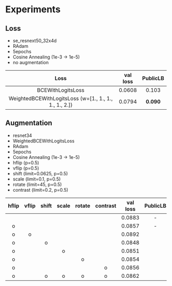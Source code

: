# Experiments
## Loss
- se_resnext50_32x4d
- RAdam
- 5epochs
- Cosine Annealing (1e-3 -> 1e-5)
- no augmentation

| Loss  | val loss | PublicLB |
|:-----:|:--------:|:---------:|
| BCEWithLogitsLoss | 0.0608 | 0.103 |
| WeightedBCEWithLogitsLoss (w=[1., 1., 1., 1., 1., 2.]) | 0.0794 | **0.090** |

## Augmentation
- resnet34
- WeightedBCEWithLogitsLoss
- RAdam
- 5epochs
- Cosine Annealing (1e-3 -> 1e-5)
- hflip (p=0.5)
- vflip (p=0.5)
- shift (limit=0.0625, p=0.5)
- scale (limit=0.1, p=0.5)
- rotate (limit=45, p=0.5)
- contrast (limit=0.2, p=0.5)

| hflip  | vflip   | shift | scale | rotate | contrast | val loss | PublicLB |
|:------:|:-------:|:-----:|:-----:|:------:|:--------:|:--------:|:--------:|
|        |         |       |       |        |          | 0.0883   | -        |
| o      |         |       |       |        |          | 0.0857   | -        |
| o      | o       |       |       |        |          | 0.0892   |          |
| o      |         | o     |       |        |          | 0.0848   |          |
| o      |         |       | o     |        |          | 0.0851   |          |
| o      |         |       |       | o      |          | 0.0854   |          |
| o      |         |       |       |        | o        | 0.0856   |          |
| o      |         | o     | o     | o      | o        | 0.0862   |   |
